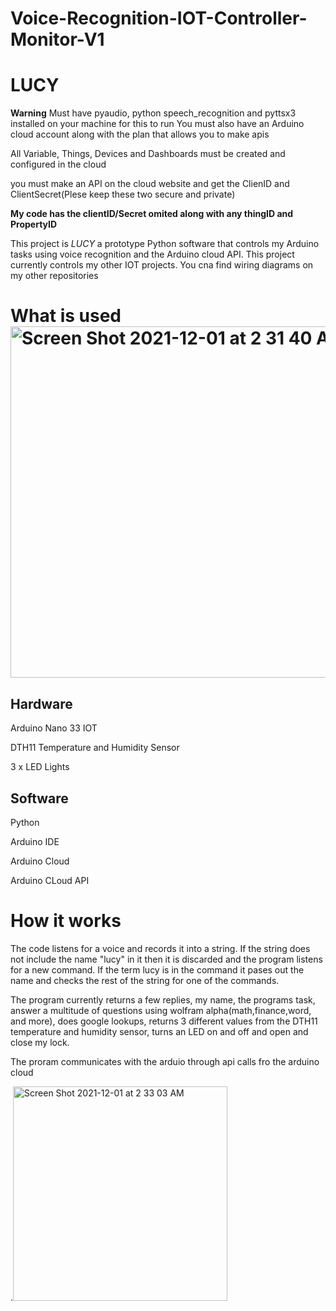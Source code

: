 # Voice-Recognition-IOT-Controller-Monitor-V1
# LUCY


**Warning** Must have pyaudio, python speech_recognition and pyttsx3 installed on your machine for this to run
You must also have an Arduino cloud account along with the plan that allows you to make apis

All Variable, Things, Devices and Dashboards must be created and configured in the cloud 

you must make an API on the cloud website and get the ClienID and ClientSecret(Plese keep these two secure and private)

**My code has the clientID/Secret omited along with any thingID and PropertyID**

This project is *LUCY* a prototype Python software that controls my Arduino tasks using voice recognition and the Arduino cloud API. This project currently controls my other IOT projects. You cna find wiring diagrams on my other repositories

# What is used<img width="562" alt="Screen Shot 2021-12-01 at 2 31 40 AM" src="https://user-images.githubusercontent.com/58381410/144190836-588f6000-48ea-4f21-9058-93159d5aa88d.png">


## Hardware
Arduino Nano 33 IOT

DTH11 Temperature and Humidity Sensor

3 x LED Lights

## Software

Python

Arduino IDE

Arduino Cloud 

Arduino CLoud API

# How it works

The code listens for a voice and records it into a string. If the string does not include the name "lucy" in it then it is discarded and the program listens for a new command. If the term lucy is in the command it pases out the name and checks the rest of the string for one of the commands. 

The program currently returns a few replies, my name, the programs task, answer a multitude of questions using wolfram alpha(math,finance,word, and more), does google lookups, returns 3 different values from the DTH11 temperature and humidity sensor, turns an LED on and off and open and close my lock.

The proram communicates with the arduio through api calls fro the arduino cloud

.<img width="343" alt="Screen Shot 2021-12-01 at 2 33 03 AM" src="https://user-images.githubusercontent.com/58381410/144191041-3dce77af-a5cd-4e86-8afc-42ed29768527.png">
